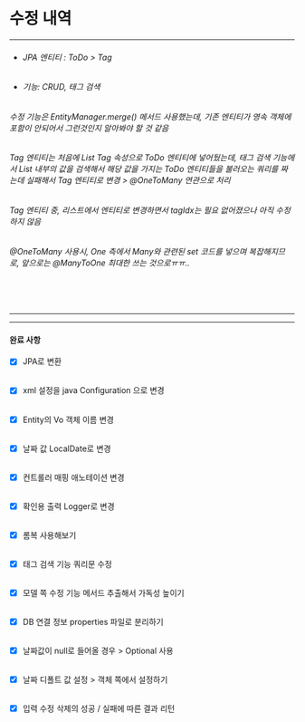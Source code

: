 # 수정 내역


---

- ###### JPA 엔티티 : ToDo > Tag
- ###### 기능: CRUD, 태그 검색 

###### 수정 기능은 EntityManager.merge() 메서드 사용했는데, 기존 엔티티가 영속 객체에 포함이 안되어서 그런것인지 알아봐야 할 것 같음
###### Tag 엔티티는 처음에 List<String> Tag 속성으로 ToDo 엔티티에 넣어뒀는데, 태그 검색 기능에서 List 내부의 값을 검색해서 해당 값을 가지는 ToDo 엔티티들을 불러오는 쿼리를 짜는데 실패해서 Tag 엔티티로 변경 > @OneToMany 연관으로 처리
###### Tag 엔티티 중, 리스트에서 엔티티로 변경하면서 tagIdx는 필요 없어졌으나 아직 수정하지 않음  
###### @OneToMany 사용시, One 측에서 Many와 관련된 set 코드를 넣으며 복잡해지므로, 앞으로는 @ManyToOne 최대한 쓰는 것으로ㅠㅠ.. 


<br/><br/>

---


---
#### 완료 사항


- [x] JPA로 변환   <br/><br/>

- [x] xml 설정을 java Configuration 으로 변경   <br/><br/>

- [x] Entity의 Vo 객체 이름 변경 <br/><br/>

- [x] 날짜 값 LocalDate로 변경  <br/><br/>

- [x] 컨트롤러 매핑 애노테이션 변경 <br/><br/>

- [x] 확인용 출력 Logger로 변경<br/><br/>

- [x] 롬복 사용해보기<br/><br/>

- [x] 태그 검색 기능 쿼리문 수정 <br/><br/>

- [x] 모델 쪽 수정 기능 메서드 추출해서 가독성 높이기 <br/><br/>

- [x] DB 연결 정보 properties 파일로 분리하기 <br/><br/>

- [x] 날짜값이 null로 들어올 경우 > Optional 사용  <br/><br/>

- [x] 날짜 디폴트 값 설정 > 객체 쪽에서 설정하기 <br/><br/>

- [x] 입력 수정 삭제의 성공 / 실패에 따른 결과 리턴 <br/><br/>




